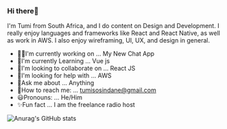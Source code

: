 ### Hi there👋

I'm Tumi from South Africa, and I do content on Design and Development. I really enjoy languages and frameworks like React and React Native, as well as work in AWS.
I also enjoy wireframing, UI, UX, and design in general.


- 🧑‍💻I'm currently working on ... My New Chat App
- 🌱I'm currently Learning ... Vue js   
- 👯I'm looking to collaborate on ... React JS
- 🤔I'm looking for help with ... AWS
- 📰Ask me about ... Anything
- 📧How to reach me: ... tumisosindane@gmail.com
- 😃Pronouns: ... He/Him
- ✨Fun fact ... I am the freelance radio host

![Anurag's GitHub stats](https://github-readme-stats.vercel.app/api?username=tumiso-sindane&show_icons=true&theme=radical)



